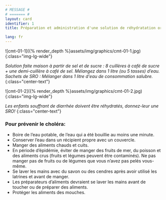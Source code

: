 ```yaml
---
# MESSAGE #
# ======= #
layout: card
identifier: 1
title: Préparation et administration d'une solution de réhydratation orale (SRO)

lang: fr
---
```


![cmt-01-1]({% render_depth %}assets/img/graphics/cmt-01-1.jpg){:class="img-lg-wide"}

*Solution faite maison à partir de sel et de sucre : 8 cuillères à café de sucre + une demi-cuillère à café de sel. Mélangez dans 1 litre (ou 5 tasses) d’eau. Sachets de SRO : Mélanger dans 1 litre d'eau de consommation salubre.*
{:class="center-text"}

![cmt-01-2]({% render_depth %}assets/img/graphics/cmt-01-2.jpg){:class="img-lg-wide"}

*Les enfants souffrant de diarrhée doivent être réhydratés, donnez-leur une SRO!*
{:class="center-text"}

### Pour prévenir le choléra:

- Boire de l’eau potable, de l’eau qui a été bouillie au moins une minute.
- Conserver l’eau dans un récipient propre avec un couvercle.
- Manger des aliments chauds et cuits.
- En période d’épidémie, éviter de manger des fruits de mer, du poisson et des aliments crus (fruits et légumes peuvent être contaminés). Ne pas manger pas de fruits ou de légumes que vous n’avez pas pelés vous-même.
- Se laver les mains avec du savon ou des cendres après avoir utilisé les latrines et avant de manger.
- Les préparateurs d’aliments devraient se laver les mains avant de toucher ou de préparer des aliments.
- Protéger les aliments des mouches.
